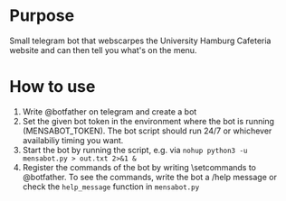 # Purpose
Small telegram bot that webscarpes the University Hamburg Cafeteria website and can then 
tell you what's on the menu.

# How to use
1. Write @botfather on telegram and create a bot
2. Set the given bot token in the environment where the bot is running (MENSABOT_TOKEN). The bot 
script should run 24/7 or whichever availabiliy timing you want. 
3. Start the bot by running the script, e.g. via `nohup python3 -u mensabot.py > out.txt 2>&1 &`
3. Register the commands of the bot by writing \setcommands to @botfather. 
To see the commands, write the bot a /help message or check the `help_message` function in 
`mensabot.py`
